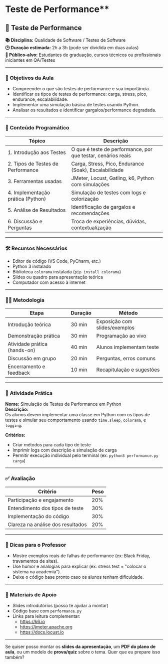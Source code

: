 # Teste de Performance**

## 📝 **Teste de Performance**

**📚 Disciplina:** Qualidade de Software / Testes de Software  
**🕒 Duração estimada:** 2h a 3h (pode ser dividida em duas aulas)  
**🎯 Público-alvo:** Estudantes de graduação, cursos técnicos ou profissionais iniciantes em QA/Testes

---

### 🎯 **Objetivos da Aula**

- Compreender o que são testes de performance e sua importância.
- Identificar os tipos de testes de performance: carga, stress, pico, endurance, escalabilidade.
- Implementar uma simulação básica de testes usando Python.
- Analisar os resultados e identificar gargalos/performance degradada.

---

### 🧩 **Conteúdo Programático**

| Tópico                            | Descrição                                                                 |
|----------------------------------|--------------------------------------------------------------------------|
| 1. Introdução aos Testes         | O que é teste de performance, por que testar, cenários reais             |
| 2. Tipos de Testes de Performance| Carga, Stress, Pico, Endurance (Soak), Escalabilidade                    |
| 3. Ferramentas usadas            | JMeter, Locust, Gatling, k6, Python com simulações                       |
| 4. Implementação prática (Python)| Simulação de testes com logs e colorização                              |
| 5. Análise de Resultados         | Identificação de gargalos e recomendações                                |
| 6. Discussão e Perguntas         | Troca de experiências, dúvidas, contextualização                         |

---

### 🛠️ **Recursos Necessários**

- Editor de código (VS Code, PyCharm, etc.)
- Python 3 instalado
- Biblioteca `colorama` instalada (`pip install colorama`)
- Slides ou quadro para apresentação teórica
- Computador com acesso à internet

---

### 👨‍🏫 **Metodologia**

| Etapa                      | Duração | Método                         |
|---------------------------|---------|--------------------------------|
| Introdução teórica        | 30 min  | Exposição com slides/exemplos |
| Demonstração prática      | 30 min  | Programação ao vivo            |
| Atividade prática (hands-on) | 40 min | Alunos implementam teste       |
| Discussão em grupo        | 20 min  | Perguntas, erros comuns        |
| Encerramento e feedback   | 10 min  | Recapitulação e sugestões      |

---

### 🧪 **Atividade Prática**

**Nome:** Simulação de Testes de Performance em Python  
**Descrição:**  
Os alunos devem implementar uma classe em Python com os tipos de testes e simular seu comportamento usando `time.sleep`, `colorama`, e `logging`.

**Critérios:**
- Criar métodos para cada tipo de teste
- Imprimir logs com descrição e simulação de carga
- Permitir execução individual pelo terminal (ex: `python3 performance.py carga`)

---

### ✅ **Avaliação**

| Critério                        | Peso |
|---------------------------------|------|
| Participação e engajamento      | 20%  |
| Entendimento dos tipos de teste | 30%  |
| Implementação do código         | 30%  |
| Clareza na análise dos resultados | 20%  |

---

### 📌 **Dicas para o Professor**

- Mostre exemplos reais de falhas de performance (ex: Black Friday, travamentos de sites).
- Use humor e analogias para explicar (ex: stress test = "colocar o sistema na academia").
- Deixe o código base pronto caso os alunos tenham dificuldade.

---

### 📂 **Materiais de Apoio**

- Slides introdutórios (posso te ajudar a montar)
- Código base com `performance.py`
- Links para leitura complementar:
  - https://k6.io
  - https://jmeter.apache.org
  - https://docs.locust.io

---

Se quiser posso montar os **slides da apresentação**, um **PDF do plano de aula**, ou um modelo de **prova/quiz** sobre o tema. Quer que eu prepare isso também?

